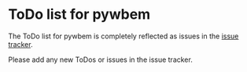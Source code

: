 ToDo list for pywbem
====================

The ToDo list for pywbem is completely reflected as issues in the
[issue tracker](https://github.com/pywbem/pywbem/issues).

Please add any new ToDos or issues in the issue tracker.
